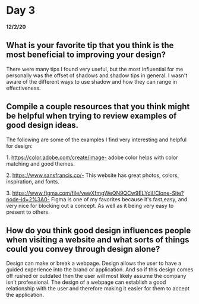 # Day 3
__12/2/20__

  ## What is your favorite tip that you think is the most beneficial to improving your design?
  There were many tips I found very useful, but the most influential for me personally was the offset of shadows and shadow tips in general. I wasn't aware of the different ways to use shadow and how they can range in effectiveness.
  ## Compile a couple resources that you think might be helpful when trying to review examples of good design ideas.
  The following are some of the examples I find very interesting and helpful for design:

  1\. https://color.adobe.com/create/image- adobe color helps with color matching and good themes.

  2\. https://www.sansfrancis.co/- This website has great photos, colors, inspiration, and fonts.

  3\. https://www.figma.com/file/vewXfmgWeQN9QCw9ELYdiI/Clone-Site?node-id=2%3A0- Figma is one of my favorites because it's fast,easy, and very nice for blocking out a concept. As well as it being very easy to present to others. 
  
  ## How do you think good design influences people when visiting a website and what sorts of things could you convey through design alone?
  Design can make or break a webpage. Design allows the user to have a guided experience into the brand or application. And so if this design comes off rushed or outdated then the user will most likely assume the company isn't professional. The design of a webpage can establish a good relationship with the user and therefore making it easier for them to accept the application.  